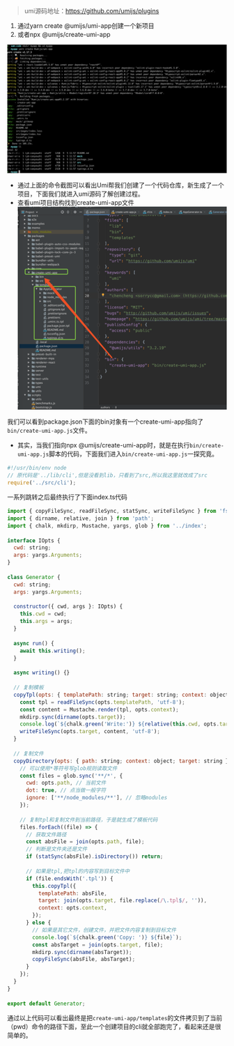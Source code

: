 > umi源码地址：https://github.com/umijs/plugins

1. 通过yarn create @umijs/umi-app创建一个新项目
2. 或者npx @umijs/create-umi-app 

![umi11](./Image/umi11.png)

- 通过上面的命令截图可以看出Umi帮我们创建了一个代码仓库，新生成了一个项目，下面我们就进入umi源码了解创建过程。
- 查看umi项目结构找到create-umi-app文件
![umi12.png](./Image/umi12.png)

我们可以看到package.json下面的bin对象有一个create-umi-app指向了`bin/create-umi-app.js`文件。

- 其实，当我们指向npx @umijs/create-umi-app时，就是在执行`bin/create-umi-app.js`脚本的代码，下面我们进入`bin/create-umi-app.js`一探究竟。
```javascript
#!/usr/bin/env node
// 原代码是'../lib/cli',但是没看到lib，只看到了src,所以我这里就改成了src
require('../src/cli');

```

一系列跳转之后最终执行了下面index.ts代码
```javascript
import { copyFileSync, readFileSync, statSync, writeFileSync } from 'fs';
import { dirname, relative, join } from 'path';
import { chalk, mkdirp, Mustache, yargs, glob } from '../index';

interface IOpts {
  cwd: string;
  args: yargs.Arguments;
}

class Generator {
  cwd: string;
  args: yargs.Arguments;

  constructor({ cwd, args }: IOpts) {
    this.cwd = cwd;
    this.args = args;
  }

  async run() {
    await this.writing();
  }

  async writing() {}

  // 复制模板
  copyTpl(opts: { templatePath: string; target: string; context: object }) {
    const tpl = readFileSync(opts.templatePath, 'utf-8');
    const content = Mustache.render(tpl, opts.context);
    mkdirp.sync(dirname(opts.target));
    console.log(`${chalk.green('Write:')} ${relative(this.cwd, opts.target)}`);
    writeFileSync(opts.target, content, 'utf-8');
  }

  // 复制文件
  copyDirectory(opts: { path: string; context: object; target: string }) {
    // 可以使用*等符号写glob规则读取文件
    const files = glob.sync('**/*', {
      cwd: opts.path, // 当前文件
      dot: true, // 点当做一般字符
      ignore: ['**/node_modules/**'], // 忽略modules
    });

    // 复制tpl和复制文件到当前路径，于是就生成了模板代码
    files.forEach((file) => {
      // 获取文件路径
      const absFile = join(opts.path, file);
      // 判断是文件夹还是文件
      if (statSync(absFile).isDirectory()) return;
      
      // 如果是tpl,把tpl的内容写到目标文件中
      if (file.endsWith('.tpl')) {
        this.copyTpl({
          templatePath: absFile,
          target: join(opts.target, file.replace(/\.tpl$/, '')),
          context: opts.context,
        });
      } else {
        // 如果是其它文件，创建文件，并把文件内容复制到目标文件
        console.log(`${chalk.green('Copy: ')} ${file}`);
        const absTarget = join(opts.target, file);
        mkdirp.sync(dirname(absTarget));
        copyFileSync(absFile, absTarget);
      }
    });
  }
}

export default Generator;


```

通过以上代码可以看出最终是把`create-umi-app/templates`的文件拷贝到了当前（pwd）命令的路径下面，至此一个创建项目的cli就全部跑完了，看起来还是很简单的。
